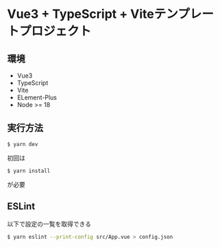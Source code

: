 # Vue3 + TypeScript + Viteテンプレートプロジェクト

## 環境
* Vue3
* TypeScript
* Vite
* ELement-Plus
* Node >= 18

## 実行方法
```
$ yarn dev
```
初回は
```
$ yarn install
```
が必要

## ESLint
以下で設定の一覧を取得できる
```bash
$ yarn eslint --print-config src/App.vue > config.json
```